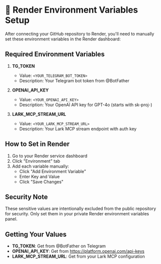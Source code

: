 # 🔐 Render Environment Variables Setup

After connecting your GitHub repository to Render, you'll need to manually set these environment variables in the Render dashboard:

## Required Environment Variables

1. **TG_TOKEN**
   - Value: `<YOUR_TELEGRAM_BOT_TOKEN>`
   - Description: Your Telegram bot token from @BotFather

2. **OPENAI_API_KEY** 
   - Value: `<YOUR_OPENAI_API_KEY>`
   - Description: Your OpenAI API key for GPT-4o (starts with sk-proj-)

3. **LARK_MCP_STREAM_URL**
   - Value: `<YOUR_LARK_MCP_STREAM_URL>`
   - Description: Your Lark MCP stream endpoint with auth key

## How to Set in Render

1. Go to your Render service dashboard
2. Click "Environment" tab
3. Add each variable manually:
   - Click "Add Environment Variable"
   - Enter Key and Value
   - Click "Save Changes"

## Security Note

These sensitive values are intentionally excluded from the public repository for security. Only set them in your private Render environment variables panel.

## Getting Your Values

- **TG_TOKEN**: Get from @BotFather on Telegram
- **OPENAI_API_KEY**: Get from https://platform.openai.com/api-keys
- **LARK_MCP_STREAM_URL**: Get from your Lark MCP configuration
